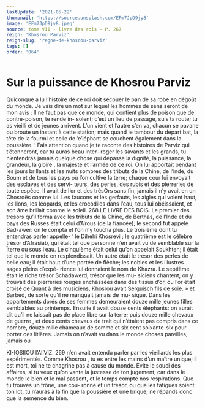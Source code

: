 ```yaml
---
lastUpdate: '2021-05-22'
thumbnail: 'https://source.unsplash.com/EFm7JpD9jy8'
image: 'EFm7JpD9jy8.jpeg'
source: tome VII - livre des rois - P. 267
reign: 'Khosrou Parviz'
reign-slug: 'regne-de-khosrou-parviz'
tags: []
order: '064'
---
```


# Sur la puissance de Khosrou Parviz

Quiconque a lu l’histoire de ce roi doit secouer
le pan de sa robe en dégoût du monde. Je vais dire
un mot sur lequel les hommes de sens seront de mon avis : Il ne faut pas que ce monde, qui contient plus de poison que de contre-poison, te rende in- solent; c’est un lieu de passage, suis ta route; tu as vieilli et de jeunes arrivent. L’un vient et l’autre s’en
va, chacun se pavane ou broute un instant à cette station; mais quand le tambour du départ bat, la tête de la fourmi et celle de ’e’léphant se couchent
également dans la poussière. ’
Fais attention quand je te raconte des histoires
de Parviz qui t’étonneront, car tu auras beau inter-
roger les savants et les grands, tu n’entendras jamais quelque.chose qui dépasse la dignité, la puissance,
la grandeur, la gloire , la majesté et l’armée de ce roi.
On lui apportait pendant les jours brillants et les nuits sombres des tributs de la Chine, de l’lnde, du Boum et de tous les pays où l’on cultive la terre; chaque cour lui envoyait des esclaves et des servi- teurs, des perles, des rubis et des pierreries de toute espèce. Il avait de l’or et des trésOrs sans fin; jamais
il n’y avait en un Chosroës comme lui. Les faucons
et les gerfauts, les aigles qui volent haut, les lions, les léopards, et les crocodiles dans l’eau, tous lui obéissaient, et son âme brillait comme le soleil.
268 LE LIVRE DES BOIS.
Le premier des trésors qu’il forma avec les tributs
de la Chine, de Berthas, de l’lnde et du pays des Russes était celui d’A’rous (de la fiancée); le second
fut appelé Bad-awer: on le compta et l’on n’y toucha
plus. Le troisième dont tu entendras parler appelle- ’ le Dihehi Khosrevi ; le quatrième est le célèbre trésor d’Afrasiab, qui était tel que personne n’en avait vu
de semblable sur la Îterre ou sous l’eau. Le cinquième
était celui qu’on appelait Soukhteh; il était tel que le
monde en resplendissait. Un autre était le trésor des
perles de belle eau; il était haut d’une portée de
flèche; les nobles et les illustres sages pleins d’expé-
rience lui donnaient le nom de Khazra. Le septième
était le riche trésor Schadawerd, trésor que les mu-
siciens chantent; on y trouvait des pierreries rouges enchâssées dans des tissus d’or, ou l’or était croisé de
Quant à des musiciens, Khosrou avait Serguisch fils de soie. »
et Barbed, de sorte qu’il ne manquait jamais de mu- sique. Dans les appartements dorés de ses femmes demeuraient douze mille jeunes filles semblables au printemps. Ensuite il avait douze cents éléphants:
on aurait dit qu’il ne laissait pas de place libre sur
la terre; puis douze mille chevaux de guerre , et deux cents chevaux de trait qui n’étaient pas compris dans
ce nombre, douze mille chameaux de somme et six cent soixante-six pour porter des litières. Jamais on n’avait vu dans le monde choses pareilles, jamais ou

KI-IOSIIOU I’AllVlZ. 269 n’en avait entendu parler par les vieillards les plus
expérimentés.
Comme Khosrou , tu es entre les mains d’un maître
unique; il est mort, toi ne te chagrine pas à cause du monde. Evite le souci des affaires, si tu veux qu’on vante la justesse de ton jugement, car dans le monde le bien et le mal passent, et le temps compte nos respirations. Que tu trouves un trône, une cou- ronne et un trésor, ou que les fatigues soient ton lot, tu n’auras à la fin que la poussière et une brique; ne répands donc que la semence du bien.
